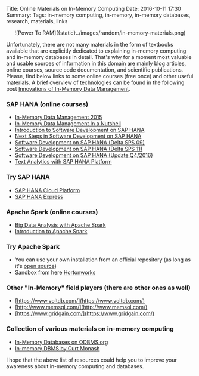 Title: Online Materials on In-Memory Computing
Date: 2016-10-11 17:30
Summary: 
Tags: in-memory computing, in-memory, in-memory databases, research, materials, links

<center>
    ![Power To RAM]({static}../images/random/in-memory-materials.png)
</center>

Unfortunately, there are not many materials in the form of textbooks available that are explicitly dedicated to explaining in-memory computing and in-memory databases in detail. That's why for a moment most valuable and usable sources of information in this domain are mainly blog articles, online courses, source code documentation, and scientific publications. Please, find below links to some online courses (free once) and other useful materials. A brief overview of technologies can be found in the following post [Innovations of In-Memory Data Management](https://hpi.de/plattner/research/in-memory-data-management-for-enterprise-systems/innovations.html).

### SAP HANA (online courses)

* [In-Memory Data Management 2015](https://open.hpi.de/courses/imdb2015)
* [In-Memory Data Management In a Nutshell](https://open.sap.com/courses/hana-warmup)
* [Introduction to Software Development on SAP HANA](https://open.sap.com/courses/hana1)
* [Next Steps in Software Development on SAP HANA](https://open.sap.com/courses/hana2)
* [Software Development on SAP HANA (Delta SPS 09)](https://open.sap.com/courses/hana3)
* [Software Development on SAP HANA (Delta SPS 11)](https://open.sap.com/courses/hana4)
* [Software Development on SAP HANA (Update Q4/2016)](https://open.sap.com/courses/hana5)
* [Text Analytics with SAP HANA Platform](https://open.sap.com/courses/hsta1)

### Try SAP HANA

* [SAP HANA Cloud Platform](https://hcp.sap.com/developers.html)
* [SAP HANA Express](https://go.sap.com/developer/topics/sap-hana-express.html)

### Apache Spark (online courses)

* [Big Data Analysis with Apache Spark](https://www.edx.org/course/big-data-analysis-apache-spark-uc-berkeleyx-cs110x)
* [Introduction to Apache Spark](https://www.edx.org/course/introduction-apache-spark-uc-berkeleyx-cs105x)

###  Try Apache Spark

* You can use your own installation from an official repository (as long as it's [open source](http://spark.apache.org/downloads.html))
* Sandbox from here [Hortonworks](http://hortonworks.com/products/sandbox/)

### Other "In-Memory" field players (there are other ones as well)

* [https://www.voltdb.com/](https://www.voltdb.com/)
* [http://www.memsql.com/](http://www.memsql.com/)
* [https://www.gridgain.com/](https://www.gridgain.com/)

### Collection of various materials on in-memory computing

* [In-Memory Databases on ODBMS.org](http://www.odbms.org/free-downloads-and-links/in-memory-databases/)
* [In-memory DBMS by Curt Monash](http://www.dbms2.com/category/memory-centric-data-management/in-memory-dbms/)

I hope that the above list of resources could help you to improve your awareness about in-memory computing and databases.
